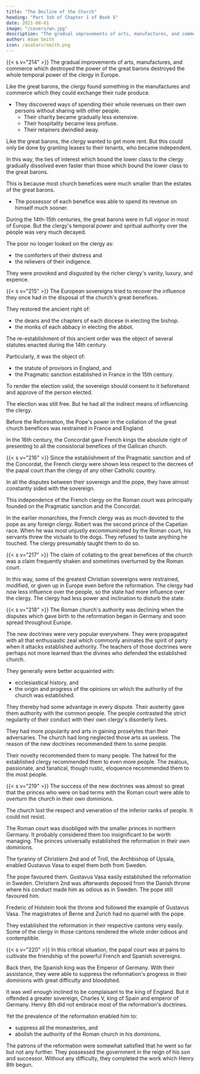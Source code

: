 ```yaml
---
title: "The Decline of the Church"
heading: "Part 3zb of Chapter 1 of Book 5"
date: 2021-08-01
image: "/covers/wn.jpg"
description: "The gradual improvements of arts, manufactures, and commerce which destroyed the great barons also destroyed the power of the European clergy"
author: Adam Smith
icon: /avatars/smith.png
---
```





{{< s v="214" >}} The gradual improvements of arts, manufactures, and commerce which destroyed the power of the great barons destroyed the whole temporal power of the clergy in Europe.

Like the great barons, the clergy found something in the manufactures and commerce which they could exchange their rude produce.
- They discovered ways of spending their whole revenues on their own persons without sharing with other people.
  - Their charity became gradually less extensive.
  - Their hospitality became less profuse.
  - Their retainers dwindled away.

Like the great barons, the clergy wanted to get more rent<!--  from their landed estates to have more to spend for their own private vanity and folly -->. But this could only be done by granting leases to their tenants, who became independent.

In this way, the ties of interest which bound the lower class to the clergy gradually dissolved even faster than those which bound the lower class to the great barons.

This is because most church benefices were much smaller than the estates of the great barons.
- The possessor of each benefice was able to spend its revenue on himself much sooner.

During the 14th-15th centuries, the great barons were in full vigour in most of Europe. But the clergy's temporal power and spritual authority over the people was very much decayed.

<!-- By that time, the church's power was very nearly reduced in Europe to what arose from her spiritual authority. -->
<!-- Even that spiritual authority was much weakened when it stopped being supported by the clergy's charity and hospitality. -->

The poor no longer looked on the clergy as:
- the comforters of their distress and
- the relievers of their indigence.

They were provoked and disgusted by the richer clergy's vanity, luxury, and expence.


{{< s v="215" >}} The European sovereigns tried to recover the influence they once had in the disposal of the church's great benefices.

They restored the ancient right of:
- the deans and the chapters of each diocese in electing the bishop.
- the monks of each abbacy in electing the abbot.

The re-establishment of this ancient order was the object of several statutes enacted during the 14th century.

Particularly, it was the object of:
- the statute of provisors in England, and
- the Pragmatic sanction established in France in the 15th century.

To render the election valid, the sovereign should consent to it beforehand and approve of the person elected.

The election was still free.
But he had all the indirect means of influencing the clergy.

Before the Reformation, the Pope's power in the collation of the great church benefices was restrained in France and England.

In the 16th century, the Concordat gave French kings the absolute right of presenting to all the consistorial benefices of the Gallican church.


{{< s v="216" >}} Since the establishment of the Pragmatic sanction and of the Concordat, the French clergy were shown less respect to the decrees of the papal court than the clergy of any other Catholic country.

In all the disputes between their sovereign and the pope, they have almost constantly sided with the sovereign.

This independence of the French clergy on the Roman court was principally founded on the Pragmatic sanction and the Concordat.

In the earlier monarchies, the French clergy was as much devoted to the pope as any foreign clergy.
Robert was the second prince of the Capetian race.
When he was most unjustly excommunicated by the Roman court, his servants threw the victuals to the dogs.
They refused to taste anything he touched.
The clergy presumably taught them to do so.


{{< s v="217" >}} The claim of collating to the great benefices of the church was a claim frequently shaken and sometimes overturned by the Roman court.

In this way, some of the greatest Christian sovereigns were restrained, modified, or given up in Europe even before the reformation.
The clergy had now less influence over the people, so the state had more influence over the clergy.
The clergy had less power and inclination to disturb the state.



{{< s v="218" >}} The Roman church's authority was declining when the disputes which gave birth to the reformation began in Germany and soon spread throughout Europe.

The new doctrines were very popular everywhere.
They were propagated with all that enthusiastic zeal which commonly animates the spirit of party when it attacks established authority.
The teachers of those doctrines were perhaps not more learned than the divines who defended the established church.

They generally were better acquainted with:
- ecclesiastical history, and
- the origin and progress of the opinions on which the authority of the church was established.

They thereby had some advantage in every dispute.
Their austerity gave them authority with the common people.
The people contrasted the strict regularity of their conduct with their own clergy's disorderly lives.

They had more popularity and arts in gaining proselytes than their adversaries.
The church had long neglected those arts as useless.
The reason of the new doctrines recommended them to some people.

Their novelty recommended them to many people.
The hatred for the established clergy recommended them to even more people.
The zealous, passionate, and fanatical, though rustic, eloquence recommended them to the most people.



{{< s v="219" >}} The success of the new doctrines was almost so great that the princes who were on bad terms with the Roman court were able to overturn the church in their own dominions.

The church lost the respect and veneration of the inferior ranks of people.
It could not resist.

The Roman court was disobliged with the smaller princes in northern Germany.
It probably considered them too insignificant to be worth managing.
The princes universally established the reformation in their own dominions.

The tyranny of Christiern 2nd and of Troll, the Archbishop of Upsala, enabled Gustavus Vasa to expel them both from Sweden.

The pope favoured them.
Gustavus Vasa easily established the reformation in Sweden.
Christiern 2nd was afterwards deposed from the Danish throne where his conduct made him as odious as in Sweden.
The pope still favoured him.

Frederic of Holstein took the throne and followed the example of Gustavus Vasa.
The magistrates of Berne and Zurich had no quarrel with the pope.

They established the reformation in their respective cantons very easily.
Some of the clergy in those cantons rendered the whole order odious and contemptible.


{{< s v="220" >}} In this critical situation, the papal court was at pains to cultivate the friendship of the powerful French and Spanish sovereigns.

Back then, the Spanish king was the Emperor of Germany.
With their assistance, they were able to suppress the reformation's progress in their dominions with great difficulty and bloodshed.

It was well enough inclined to be complaisant to the king of England.
But it offended a greater sovereign, Charles V, king of Spain and emperor of Germany.
Henry 8th did not embrace most of the reformation's doctrines.

Yet the prevalence of the reformation enabled him to:
- suppress all the monasteries, and
- abolish the authority of the Roman church in his dominions.

The patrons of the reformation were somewhat satisfied that he went so far but not any further. They possessed the government in the reign of his son and successor. Without any difficulty, they completed the work which Henry 8th begun.

